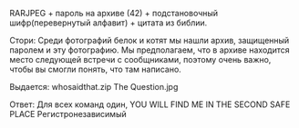 ﻿RARJPEG + пароль на архиве (42) + подстановочный шифр(перевернутый алфавит) + цитата из библии.

Стори:
Среди фотографий белок и котят мы нашли архив, защищенный паролем и эту фотографию. Мы предполагаем, что в архиве находится место следующей встречи с сообщниками, поэтому очень важно, чтобы вы смогли понять, что там написано.

Выдается:
whosaidthat.zip
The Question.jpg

Ответ:
Для всех команд один,
YOU WILL FIND ME IN THE SECOND SAFE PLACE
Регистронезависимый